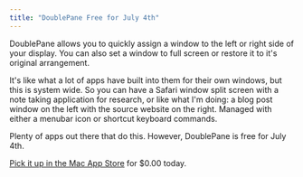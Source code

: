 ```yaml
---
title: "DoublePane Free for July 4th"
---
```

<p>DoublePane allows you to quickly assign a window to the left or right side of your display. You can also set a window to full screen or restore it to it's original arrangement.</p>
<p>It's like what a lot of apps have built into them for their own windows, but this is system wide. So you can have a Safari window split screen with a note taking application for research, or like what I'm doing: a blog post window on the left with the source website on the right. Managed with either a menubar icon or shortcut keyboard commands.</p>
<p>Plenty of apps out there that do this. However, DoublePane is free for July 4th.</p>
<p><a href="https://click.linksynergy.com/fs-bin/stat?id=6PFrOqNV4B8&offerid=146261&type=3&subid=0&tmpid=1826&RD_PARM1=http%253A%252F%252Fitunes.apple.com%252Fca%252Fapp%252Fdoublepane%252Fid409737246%253Fmt%253D12%2526uo%253D4%2526partnerId%253D30" target="itunes_store">Pick it up in the Mac App Store</a> for $0.00 today.</p>
